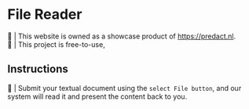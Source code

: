# File Reader
📂 | This website is owned as a showcase product of https://predact.nl. <br>
🧪 | This project is free-to-use,

## Instructions
📢 | Submit your textual document using the `select File button`, and our system will read it and present the content back to you.
